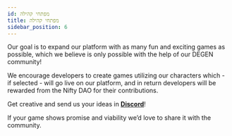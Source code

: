 ```yaml
---
id: מפתחי קהילה
title: מפתחי קהילה
sidebar_position: 6
---
```


Our goal is to expand our platform with as many fun and exciting games as possible, which we believe is only possible with the help of our DEGEN community!

We encourage developers to create games utilizing our characters which - if selected - will go live on our platform, and in return developers will be rewarded from the Nifty DAO for their contributions.

Get creative and send us your ideas in **[Discord](https://discord.gg/niftyleague)**!

If your game shows promise and viability we’d love to share it with the community.
